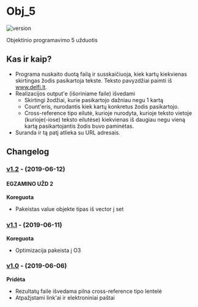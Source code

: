 # Obj_5
![version][version-badge] 

Objektinio programavimo 5 užduotis

## Kas ir kaip?
- Programa nuskaito duotą failą ir susskaičiuoja, kiek kartų kiekvienas skirtingas žodis pasikartoja tekste. Teksto pavyzdžiai paimti iš www.delfi.lt. 
- Realizacijos output'e (išoriniame faile) išvedami
  - Skirtingi žodžiai, kurie pasikartojo dažniau negu 1 kartą
  - Count'eris, nurodantis kiek kartų konkretus žodis pasikartojo.
  - Cross-reference tipo eilutė, kurioje nurodyta, kurioje teksto vietoje (kurioje(-iose) teksto eilutėse) kiekvienas iš daugiau negu vieną kartą pasikartojantis žodis buvo paminėtas.
- Suranda ir tą patį atlieka su URL adresais.

## Changelog

### [v1.2](https://github.com/zygisau/Obj_5/releases/tag/v1.2) - (2019-06-12)  
#### EGZAMINO UŽD 2
**Koreguota**  
- Pakeistas value objekte tipas iš vector į set


### [v1.1](https://github.com/zygisau/Obj_5/releases/tag/v1.1) - (2019-06-11)  

**Koreguota**  
- Optimizacija pakeista į O3

### [v1.0](https://github.com/zygisau/Obj_5/releases/tag/v1.0) - (2019-06-06)  

**Pridėta**  

- Rezultatų faile išvedama pilna cross-reference tipo lentelė
- Atpažįstami link'ai ir elektroniniai paštai

[version-badge]: https://img.shields.io/badge/version-1.2-blueviolet.svg
